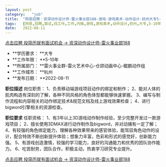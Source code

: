```yaml
---
layout:	post
category:	"job"
title:	"网易招聘：资深动作设计师-雷火事业部188-游戏-游戏美术-动作设计-杭州大专5-10年"
tags:	[网易,招聘,面试,找工作,工作,内推,游戏,游戏美术,动作设计,杭州,大专,5-10年]
date:	2022-08-11
---
```


[点击应聘 投简历就有面试机会 -> 资深动作设计师-雷火事业部188](http://mobile.bole.netease.com/bole/boleDetail?id=16308&employeeId=346f03c3cda5f04c&key=all)



- **学历要求： **大专
- **工作年限： **5-10年
- **所属部门： **雷火事业群-雷火艺术中心-仓颉动画中心-鲲鹏动作组
- **工作城市： **杭州
- **发布日期： **2022-08-11



**职位描述**
岗位职责：
1、负责移动端游戏项目动作的绑定和制作； 
2、能对人体的肌肉构造有深刻的了解，各种不同风格的角色体型都能够快速掌握。
3、编写与制作流程和内容相关的动作绑定技术&amp;规范文档及线上游戏效果检查；
4、进行bigword引擎相关的资源检查。



**职位要求**
任职资格：
1、有3年以上3D游戏动作制作经验，至少完整开发过一款游戏项目； 
2、擅长使用3DMAX进行动作制作及bigword，并对动捕有一定了解；
4、有较强的角色绑定能力，理解各种效果带来的感官体验，能驾驭角色动作的设计，配合特效不断创新提升体验；想象力丰富，色彩和形式的感觉好，创新能力强。 
5、有游戏创造激情，较强的学习能力，良好的沟通能力和优秀的团队协作能力。 
6、吃苦耐劳，团队合作，积极主动，热衷学习研究专业提升。



[点击应聘 投简历就有面试机会 -> 资深动作设计师-雷火事业部188](http://mobile.bole.netease.com/bole/boleDetail?id=16308&employeeId=346f03c3cda5f04c&key=all)
